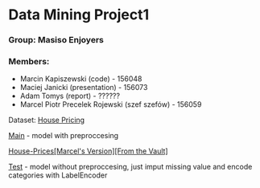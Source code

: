 # Data Mining Project1
### Group: Masiso Enjoyers
### Members:
- Marcin Kapiszewski (code) - 156048
- Maciej Janicki (presentation) - 156073
- Adam Tomys (report) - ??????
- Marcel Piotr Precelek Rojewski (szef szefów) - 156059

Dataset: [House Pricing](https://www.kaggle.com/competitions/house-prices-advanced-regression-techniques)

[Main](https://www.kaggle.com/code/marcinkapiszewski/house-prices-data-mining) - model with preproccesing 

[House-Prices[Marcel's Version][From the Vault]](https://www.kaggle.com/code/marcelrojewski/house-prices-marcel-s-version-from-the-vault) 
  
[Test](https://www.kaggle.com/code/marcinkapiszewski/house-prices-data-mining-without-preprocessing) - model without preproccesing, just imput missing value and encode categories with LabelEncoder

